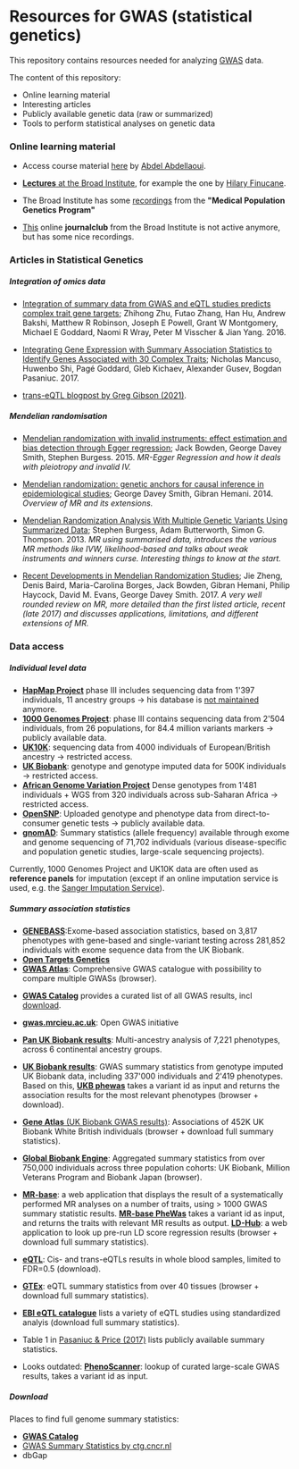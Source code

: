 # Resources for GWAS (statistical genetics)

This repository contains resources needed for analyzing [GWAS](https://www.ebi.ac.uk/training/online/courses/gwas-catalogue-exploring-snp-trait-associations/what-is-gwas-catalog/what-are-genome-wide-association-studies-gwas/) data.


The content of this repository:

* Online learning material
* Interesting articles
* Publicly available genetic data (raw or summarized)
* Tools to perform statistical analyses on genetic data



### Online learning material

* Access course material [here](https://drive.google.com/file/d/1srSMRG-M-7_23ZaXVJ-oLmm_T1sSSGxP/view) by [Abdel Abdellaoui](https://twitter.com/dr_appie).

* [**Lectures** at the Broad Institute](https://www.youtube.com/playlist?list=PLlMMtlgw6qNjROoMNTBQjAcdx53kV50cS), for example the one by [Hilary Finucane](https://www.youtube.com/watch?v=mivyklWDtBI).

* The Broad Institute has some [recordings](https://sites.google.com/broadinstitute.com/onlinejournalclub/other-genetic-presentations?authuser=0) from the **"Medical Population Genetics Program"**

* [This](https://sites.google.com/broadinstitute.com/onlinejournalclub) online **journalclub** from the Broad Institute is not active anymore, but has some nice recordings.


### Articles in Statistical Genetics

##### Integration of omics data

- [Integration of summary data from GWAS and eQTL studies predicts complex trait gene targets](https://www.nature.com/articles/ng.3538); Zhihong Zhu, Futao Zhang, Han Hu, Andrew Bakshi, Matthew R Robinson, Joseph E Powell, Grant W Montgomery, Michael E Goddard, Naomi R Wray, Peter M Visscher & Jian Yang. 2016.

- [Integrating Gene Expression with Summary Association Statistics to Identify Genes Associated with 30 Complex Traits](https://www.cell.com/ajhg/fulltext/S0002-9297(17)30032-0); Nicholas Mancuso, Huwenbo Shi, Pagé Goddard, Gleb Kichaev, Alexander Gusev, Bogdan Pasaniuc. 2017. 

- [trans-eQTL blogpost by Greg Gibson (2021)](http://genomestake.blogspot.com/2021/09/ninety-third-take-trans-eqtl-finally.html).

##### Mendelian randomisation

- [Mendelian randomization with invalid instruments: effect estimation and bias detection through Egger regression](https://doi.org/10.1093/ije/dyv080); Jack Bowden, George Davey Smith, Stephen Burgess. 2015. *MR-Egger Regression and how it deals with pleiotropy and invalid IV.*

- [Mendelian randomization: genetic anchors for causal inference in epidemiological studies](https://doi.org/10.1093/hmg/ddu328); George Davey Smith, Gibran Hemani. 2014. *Overview of MR and its extensions.*

- [Mendelian Randomization Analysis With Multiple Genetic Variants Using Summarized Data](https://doi.org/10.1002/gepi.21758); Stephen Burgess, Adam Butterworth, Simon G. Thompson. 2013. *MR using summarised data, introduces the various MR methods like IVW, likelihood-based and talks about weak instruments and winners curse. Interesting things to know at the start.*

- [Recent Developments in Mendelian Randomization Studies](https://doi.org/10.1007/s40471-017-0128-6); Jie Zheng, Denis Baird, Maria-Carolina Borges, Jack Bowden, Gibran Hemani, Philip Haycock, David M. Evans, George Davey Smith. 2017. *A very well rounded review on MR, more detailed than the first listed article, recent (late 2017) and discusses applications, limitations, and different extensions of MR.*


### Data access

##### Individual level data

- [**HapMap Project**](https://www.sanger.ac.uk/resources/downloads/human/hapmap3.html) phase III includes sequencing data from 1'397 individuals, 11 ancestry groups → his database is [not maintained](https://www.ncbi.nlm.nih.gov/variation/news/NCBI_retiring_HapMap/) anymore. <!-- phase one 270 individuals -->
- [**1000 Genomes Project**](http://www.internationalgenome.org/): phase III contains sequencing data from 2'504 individuals, from 26 populations, for 84.4 million variants markers → publicly available data.
- [**UK10K**](http://www.uk10k.org/): sequencing data from 4000 individuals of European/British ancestry → restricted access. 
- [**UK Biobank**](http://www.ukbiobank.ac.uk/): genotype and genotype imputed data for 500K individuals → restricted access.
- [**African Genome Variation Project**](https://www.nature.com/articles/nature13997) Dense genotypes from 1'481 individuals + WGS from 320 individuals across sub-Saharan Africa → restricted access.
- [**OpenSNP**](https://opensnp.org/): Uploaded genotype and phenotype data from direct-to-consumer genetic tests → publicly available data.
- [**gnomAD**](https://gnomad.broadinstitute.org/): Summary statistics (allele frequency) available through exome and genome sequencing of 71,702 individuals (various disease-specific and population genetic studies, large-scale sequencing projects).

Currently, 1000 Genomes Project and UK10K data are often used as **reference panels** for imputation (except if an online imputation service is used, e.g. the [Sanger Imputation Service](https://imputation.sanger.ac.uk/)). 

##### Summary association statistics

- [**GENEBASS**](https://genebass.org/gene/ENSG00000119737?burdenSet=pLoF&phewasOpts=1&resultLayout=full):Exome-based association statistics, based on  3,817 phenotypes with gene-based and single-variant testing across 281,852 individuals with exome sequence data from the UK Biobank. 
- [**Open Targets Genetics**](https://genetics.opentargets.org)
- [**GWAS Atlas**](http://atlas.ctglab.nl): Comprehensive GWAS catalogue with possibility to compare multiple GWASs (browser).
<!--http://megastroke.org/download.html-->
- [**GWAS Catalog**](https://www.genome.gov/gwastudies/) provides a curated list of all GWAS results, incl [download](https://www.ebi.ac.uk/gwas/downloads/summary-statistics).
- [**gwas.mrcieu.ac.uk**](https://gwas.mrcieu.ac.uk/datasets/): Open GWAS initiative
- [**Pan UK Biobank results**](https://pan.ukbb.broadinstitute.org): Multi-ancestry analysis of 7,221 phenotypes, across 6 continental ancestry groups. 
- [**UK Biobank results**](http://www.nealelab.is/uk-biobank): GWAS summary statistics from genotype imputed UK Biobank data, including 337'000 individuals and 2'419 phenotypes. Based on this, [**UKB phewas**](http://pheweb.sph.umich.edu:5000/) takes a variant id as input and returns the association results for the most relevant phenotypes (browser + download).
- [**Gene Atlas** (UK Biobank GWAS results)](http://geneatlas.roslin.ed.ac.uk/): Associations of 452K UK Biobank White British individuals (browser + download full summary statistics).
- [**Global Biobank Engine**](https://biobankengine.stanford.edu/): Aggregated summary statistics from over 750,000 individuals across three population cohorts: UK Biobank, Million Veterans Program and Biobank Japan (browser).
- [**MR-base**](http://www.mrbase.org/): a web application that displays the result of a systematically performed MR analyses on a number of traits, using > 1000 GWAS summary statistic results. [**MR-base PheWas**](http://phewas.mrbase.org) takes a variant id as input, and returns the traits with relevant MR results as output. 
[**LD-Hub**](http://ldsc.broadinstitute.org/ldhub/): a web application to look up pre-run LD score regression results (browser + download full summary statistics).
- [**eQTL**](https://genenetwork.nl/bloodeqtlbrowser/): Cis- and trans-eQTLs results in whole blood samples, limited to FDR=0.5 (download).
- [**GTEx**](http://www.gtexportal.org/): eQTL summary statistics from over 40 tissues (browser + download full summary statistics).
- [**EBI eQTL catalogue**](https://www.ebi.ac.uk/eqtl/Datasets/) lists a variety of eQTL studies using standardized analyis (download full summary statistics).
- Table 1 in [Pasaniuc & Price (2017)](https://www.nature.com/articles/nrg.2016.142) lists publicly available summary statistics.

- Looks outdated: [**PhenoScanner**](http://www.phenoscanner.medschl.cam.ac.uk/phenoscanner): lookup of curated large-scale GWAS results, takes a variant id as input.

##### Download
Places to find full genome summary statistics:
- [**GWAS Catalog**](https://www.genome.gov/gwastudies/) 
- [GWAS Summary Statistics by ctg.cncr.nl](https://ctg.cncr.nl/software/summary_statistics)
- dbGap




